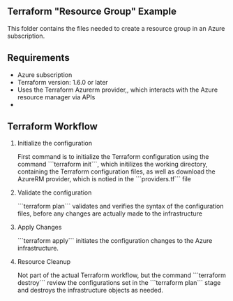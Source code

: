 ## Terraform "Resource Group" Example

<p>This folder contains the files needed to create a resource group in an Azure subscription.

## Requirements
<ul>
    <li>Azure subscription</li>
    <li>Terraform version: 1.6.0 or later</li>
    <li>Uses the Terraform Azurerm provider,, which interacts with the Azure resource manager via APIs</li>
    <li></li>
</ul>

## Terraform Workflow
<ol>
    <li>Initialize the configuration
    <p>First command is to initialize the Terraform configuration using the command ```terraform init```, which initilizes the working directory, containing the Terraform configuration files, as well as download the AzureRM provider, which is notied in the ```providers.tf``` file</p>
    </li>
    <li>Validate the configuration
    <p>```terraform plan``` validates and verifies the syntax of the configuration files, before any changes are actually made to the infrastructure</p>
    </li>
    <li>Apply Changes
    <p>```terraform apply``` initiates the configuration changes to the Azure infrastructure.</p>
    </li>
    <li>Resource Cleanup
    <p>Not part of the actual Terraform workflow, but the command ```terraform destroy``` review the configurations set in the ```terraform plan``` stage and destroys the infrastructure objects as needed.</p></li>
</ol>